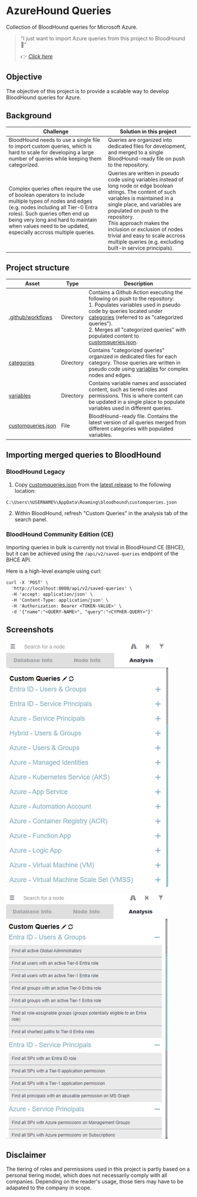# AzureHound Queries

Collection of BloodHound queries for Microsoft Azure.

> "I just want to import Azure queries from this project to BloodHound 🤩" 
>
> 👉 <cite>[Click here](#bh-import)</cite>


## Objective

The objective of this project is to provide a scalable way to develop BloodHound queries for Azure.


## Background 

| Challenge | Solution in this project | 
|-----------|----------|
| BloodHound needs to use a single file to import custom queries, which is hard to scale for developing a large number of queries while keeping them categorized. | Queries are organized into dedicated files for development, and merged to a single BloodHound-ready file on push to the repository. |
| Complex queries often require the use of boolean operators to include multiple types of nodes and edges (e.g. nodes including all Tier-0 Entra roles). Such queries often end up being very long and hard to maintain when values need to be updated, especially accross multiple queries. | Queries are written in pseudo code using variables instead of long node or edge boolean strings. The content of such variables is maintained in a single place, and variables are populated on push to the repository. <br> This approach makes the inclusion or exclusion of nodes trivial and easy to scale accross multiple queries (e.g. excluding built-in service principals). |


## Project structure

| Asset | Type | Description |
|---|---|---|
| [.github/workflows](https://github.com/emiliensocchi/azurehound-queries/tree/main/.github/workflows) | Directory | Contains a Github Action executing the following on push to the repository: <br> 1. Populates variables used in pseudo code by queries located under [categories](https://github.com/emiliensocchi/azurehound-queries/tree/main/categories) (referred to as "categorized queries"). <br> 2. Merges all "categorized queries" with populated content to [customqueries.json](https://github.com/emiliensocchi/azurehound-queries/blob/main/customqueries.json). |
| [categories](https://github.com/emiliensocchi/azurehound-queries/tree/main/categories) | Directory | Contains "categorized queries" organized in dedicated files for each category. Those queries are written in pseudo code using [variables](https://github.com/emiliensocchi/azurehound-queries/tree/main/variables) for complex nodes and edges. |
| [variables](https://github.com/emiliensocchi/azurehound-queries/tree/main/variables) | Directory | Contains variable names and associated content, such as tiered roles and permissions. This is where content can be updated in a single place to populate variables used in different queries. |
| [customqueries.json](https://github.com/emiliensocchi/azurehound-queries/blob/main/customqueries.json) | File | BloodHound-ready file. Contains the latest version of all queries merged from different categories with populated variables. |


<a id='bh-import'></a>
## Importing merged queries to BloodHound 

### BloodHound Legacy

1. Copy [customqueries.json](https://github.com/emiliensocchi/azurehound-queries/releases/download/v1.0.0/customqueries.json) from the [latest release](https://github.com/emiliensocchi/azurehound-queries/releases) to the following location: 

```code
C:\Users\%USERNAME%\AppData\Roaming\bloodhound\customqueries.json
```

2. Within BloodHound, refresh "Custom Queries" in the analysis tab of the search panel.

### BloodHound Community Edition (CE)

Importing queries in bulk is currently not trivial in BloodHound CE (BHCE), but it can be achieved using the `/api/v2/saved-queries` endpoint of the BHCE API.

Here is a high-level example using curl:

```code
curl -X 'POST' \
  'http://localhost:8080/api/v2/saved-queries' \
  -H 'accept: application/json' \
  -H 'Content-Type: application/json' \
  -H 'Authorization: Bearer <TOKEN-VALUE>' \
  -d '{"name":"<QUERY-NAME>", "query":"<CYPHER-QUERY>"}'
```


## Screenshots

![Overview of custom query categories once imported to BloodHound](assets/images/01_example_imported_collapsed.png)

![Sample of Azure queries once imported to BloodHound](assets/images/02_example_imported_expanded.png)


## Disclaimer

The tiering of roles and permissions used in this project is partly based on a personal tiering model, which does not necessarily comply with all companies. Depending on the reader's usage, those tiers may have to be adapated to the company in scope.
